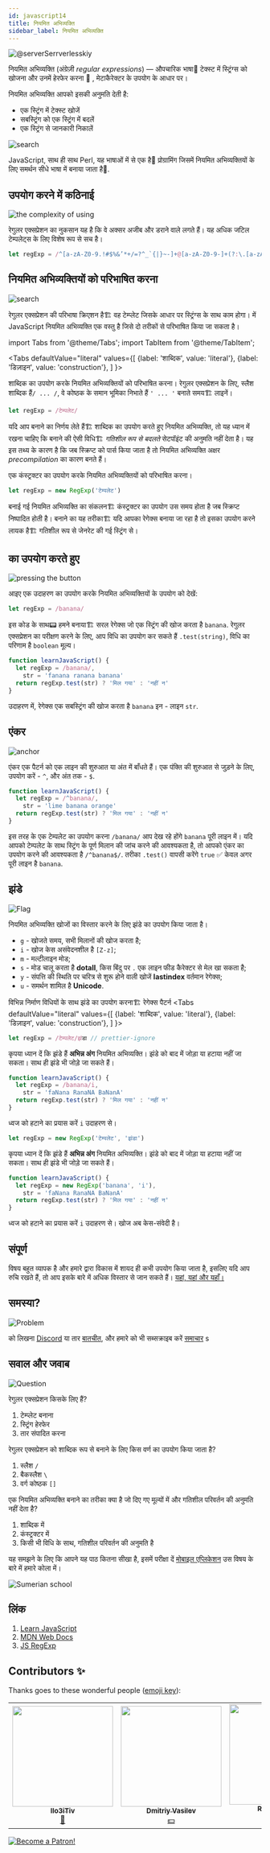 ```yaml
---
id: javascript14
title: नियमित अभिव्यक्ति
sidebar_label: नियमित अभिव्यक्ति
---
```


![@serverSerrverlesskiy](/img/javascript/headers/13.jpg)

नियमित अभिव्यक्ति (अंग्रेज़ी _regular expressions_) — औपचारिक भाषा👅 टेक्स्ट में स्ट्रिंग्स को खोजना और उनमें हेरफेर करना 📜 , मेटाकैरेक्टर के उपयोग के आधार पर।

नियमित अभिव्यक्ति आपको इसकी अनुमति देती है:

- एक स्ट्रिंग में टेक्स्ट खोजें
- सबस्ट्रिंग को एक स्ट्रिंग में बदलें
- एक स्ट्रिंग से जानकारी निकालें

![search](https://media.giphy.com/media/l46Cy1rHbQ92uuLXa/giphy.gif)

JavaScript, साथ ही साथ Perl, यह भाषाओं में से एक है👅 प्रोग्रामिंग जिसमें नियमित अभिव्यक्तियों के लिए समर्थन सीधे भाषा में बनाया जाता है👅.

## उपयोग करने में कठिनाई

![the complexity of using](https://media.giphy.com/media/5XYsIwzY00ONq/giphy.gif)

रेगुलर एक्सप्रेशन का नुकसान यह है कि वे अक्सर अजीब और डराने वाले लगते हैं। यह अधिक जटिल टेम्पलेट्स के लिए विशेष रूप से सच है।

```jsx
let regExp = /^[a-zA-Z0-9.!#$%&’*+/=?^_`{|}~-]+@[a-zA-Z0-9-]+(?:\.[a-zA-Z0-9-]+)*$/
```

## नियमित अभिव्यक्तियों को परिभाषित करना

![search](https://media.giphy.com/media/RMwYOO5e8pr1lhL8K7/giphy.gif)

रेगुलर एक्सप्रेशन की परिभाषा क्रिएशन है🏗️ वह टेम्प्लेट जिसके आधार पर स्ट्रिंग्स के साथ काम होगा। में JavaScript नियमित अभिव्यक्ति एक वस्तु है जिसे दो तरीकों से परिभाषित किया जा सकता है।

import Tabs from '@theme/Tabs';
import TabItem from '@theme/TabItem';

<Tabs
defaultValue="literal"
values={[
{label: 'शाब्दिक', value: 'literal'},
{label: 'डिज़ाइन', value: 'construction'},
]
}>
<TabItem value="literal">

शाब्दिक का उपयोग करके नियमित अभिव्यक्तियों को परिभाषित करना। रेगुलर एक्सप्रेशन के लिए, स्लैश शाब्दिक हैं`/ ... /`, वे कोष्ठक के समान भूमिका निभाते हैं `' ... '` बनाते समय🏗️ लाइनें।

```jsx
let regExp = /टेम्पलेट/
```

यदि आप बनाने का निर्णय लेते हैं🏗️ शाब्दिक का उपयोग करते हुए नियमित अभिव्यक्ति, तो यह ध्यान में रखना चाहिए कि बनाने की ऐसी विधि🏗️ _गतिशील रूप से बदलते_ सेटपॉइंट की अनुमति नहीं देता है। यह इस तथ्य के कारण है कि जब स्क्रिप्ट को पार्स किया जाता है तो नियमित अभिव्यक्ति अक्षर _precompilation_ का कारण बनते हैं।

  </TabItem>
  <TabItem value="construction">

एक कंस्ट्रक्टर का उपयोग करके नियमित अभिव्यक्तियों को परिभाषित करना।

```jsx
let regExp = new RegExp('टेम्पलेट')
```

बनाई गई नियमित अभिव्यक्ति का संकलन🏗️ कंस्ट्रक्टर का उपयोग उस समय होता है जब स्क्रिप्ट निष्पादित होती है। बनाने का यह तरीका🏗️ यदि आपका रेगेक्स बनाया जा रहा है तो इसका उपयोग करने लायक है🏗️ गतिशील रूप से जेनरेट की गई स्ट्रिंग से।

  </TabItem>
</Tabs>

## का उपयोग करते हुए

![pressing the button](https://media.giphy.com/media/12hhLP67q6PqCs/giphy.gif)

आइए एक उदाहरण का उपयोग करके नियमित अभिव्यक्तियों के उपयोग को देखें:

```jsx
let regExp = /banana/
```

इस कोड के साथ📟 हमने बनाया🏗️ सरल रेगेक्स जो एक स्ट्रिंग की खोज करता है `banana`. रेगुलर एक्सप्रेशन का परीक्षण करने के लिए, आप विधि का उपयोग कर सकते हैं `.test(string)`, विधि का परिणाम है `boolean` मूल्य।

```jsx live
function learnJavaScript() {
  let regExp = /banana/,
    str = 'fanana ranana banana'
  return regExp.test(str) ? 'मिल गया' : 'नहीं न'
}
```

उदाहरण में, रेगेक्स एक सबस्ट्रिंग की खोज करता है `banana` इन - लाइन `str`.

## एंकर

![anchor](https://media.giphy.com/media/3ohze1LSWrEGCML02Y/giphy.gif)

एंकर एक पैटर्न को एक लाइन की शुरुआत या अंत में बाँधते हैं। एक पंक्ति की शुरुआत से जुड़ने के लिए, उपयोग करें - `^`, और अंत तक - `$`.

```jsx live
function learnJavaScript() {
  let regExp = /^banana/,
    str = 'lime banana orange'
  return regExp.test(str) ? 'मिल गया' : 'नहीं न'
}
```

इस तरह के एक टेम्पलेट का उपयोग करना `/banana/` आप देख रहे होंगे `banana` पूरी लाइन में। यदि आपको टेम्पलेट के साथ स्ट्रिंग के पूर्ण मिलान की जांच करने की आवश्यकता है, तो आपको एंकर का उपयोग करने की आवश्यकता है `/^banana$/`. तरीका `.test()` वापसी करेंगे `true` ✅ केवल अगर पूरी लाइन है `banana`.

## झंडे

![Flag](https://media.giphy.com/media/ihRmRCxJuIi3pCORTL/giphy.gif)

नियमित अभिव्यक्ति खोजों का विस्तार करने के लिए झंडे का उपयोग किया जाता है।

- `g` - खोजते समय, सभी मिलानों की खोज करता है;
- `i` - खोज केस असंवेदनशील है `[Z-z]`;
- `m` - मल्टीलाइन मोड;
- `s` - मोड चालू करता है **dotall**, किस बिंदु पर `.` एक लाइन फीड कैरेक्टर से मेल खा सकता है;
- `y` - संपत्ति की स्थिति पर चरित्र से शुरू होने वाली खोजें **lastindex** वर्तमान रेगेक्स;
- `u` - समर्थन शामिल है **Unicode**.

विभिन्न निर्माण विधियों के साथ झंडे का उपयोग करना🏗️ रेगेक्स पैटर्न
<Tabs
defaultValue="literal"
values={[
{label: 'शाब्दिक', value: 'literal'},
{label: 'डिज़ाइन', value: 'construction'},
]
}>
<TabItem value="literal">

```jsx
let regExp = /टेम्पलेट/झंडा // prettier-ignore
```

कृपया ध्यान दें कि झंडे हैं **अभिन्न अंग** नियमित अभिव्यक्ति। झंडे को बाद में जोड़ा या हटाया नहीं जा सकता। साथ ही झंडे भी जोड़े जा सकते हैं।

```jsx live
function learnJavaScript() {
  let regExp = /banana/i,
    str = 'faNana RanaNA BaNanA'
  return regExp.test(str) ? 'मिल गया' : 'नहीं न'
}
```

ध्वज को हटाने का प्रयास करें `i` उदाहरण से।
</TabItem>
<TabItem value="construction">

```jsx
let regExp = new RegExp('टेम्पलेट', 'झंडा')
```

कृपया ध्यान दें कि झंडे हैं **अभिन्न अंग** नियमित अभिव्यक्ति। झंडे को बाद में जोड़ा या हटाया नहीं जा सकता। साथ ही झंडे भी जोड़े जा सकते हैं।

```jsx live
function learnJavaScript() {
  let regExp = new RegExp('banana', 'i'),
    str = 'faNana RanaNA BaNanA'
  return regExp.test(str) ? 'मिल गया' : 'नहीं न'
}
```

ध्वज को हटाने का प्रयास करें `i` उदाहरण से। खोज अब केस-संवेदी है।
</TabItem>
</Tabs>

## संपूर्ण

विषय बहुत व्यापक है और हमारे द्वारा विकास में शायद ही कभी उपयोग किया जाता है, इसलिए यदि आप रुचि रखते हैं, तो आप इसके बारे में अधिक विस्तार से जान सकते हैं। [यहां,](https://learn.javascript.ru/regular-expressions)[ यहां](https://developer.mozilla.org/ru/docs/Web/JavaScript/Guide/Regular_Expressions)[ और यहाँ।](https://tuhub.ru/frontend/js-regexp)

## समस्या?

![Problem](https://media.giphy.com/media/xTiTnGeUsWOEwsGoG4/giphy.gif)

को लिखना [Discord](https://discord.gg/6GDAfXn) या तार [बातचीत](https://t.me/jscampapp), और हमारे को भी सब्सक्राइब करें [समाचार](https://t.me/javascriptapp)
s

## सवाल और जवाब

![Question](https://media.giphy.com/media/l0HlRnAWXxn0MhKLK/giphy.gif)

रेगुलर एक्सप्रेशन किसके लिए हैं?

1. टेम्प्लेट बनाना
2. स्ट्रिंग हेरफेर
3. तार संपादित करना

रेगुलर एक्सप्रेशन को शाब्दिक रूप से बनाने के लिए किस वर्ण का उपयोग किया जाता है?

1. स्लैश `/`
2. बैकस्लैश `\`
3. वर्ग कोष्ठक `[]`

एक नियमित अभिव्यक्ति बनाने का तरीका क्या है जो दिए गए मूल्यों में और गतिशील परिवर्तन की अनुमति नहीं देता है?

1. शाब्दिक में
2. कंस्ट्रक्टर में
3. किसी भी विधि के साथ, गतिशील परिवर्तन की अनुमति है

यह समझने के लिए कि आपने यह पाठ कितना सीखा है, इसमें परीक्षा दें [मोबाइल एप्लिकेशन](http://onelink.to/njhc95) उस विषय के बारे में हमारे कोला में।

![Sumerian school](/img/app.jpg)

## लिंक

1. [Learn JavaScript](https://learn.javascript.ru/regular-expressions)
2. [MDN Web Docs](https://developer.mozilla.org/ru/docs/Web/JavaScript/Guide/Regular_Expressions)
3. [JS RegExp](https://tuhub.ru/frontend/js-regexp)

## Contributors ✨

Thanks goes to these wonderful people ([emoji key](https://allcontributors.org/docs/en/emoji-key)):

<table>
  <tr> 
    <td align="center"><a href="https://github.com/IIo3iTiv"><img src="https://avatars1.githubusercontent.com/u/72025062?v=4?s=200" width="200px;" alt=""/><br /><sub><b>IIo3iTiv</b></sub></a><br /><a href="https://github.com/gHashTag/react-native-village/commits?author=IIo3iTiv" title="Documentation">📖</a></td>
    <td align="center"><a href="https://fullstackserverless.github.io/"><img src="https://avatars0.githubusercontent.com/u/6774813?v=4?s=200" width="200px;" alt=""/><br /><sub><b>Dmitriy Vasilev</b></sub></a><br /><a href="#financial-gHashTag" title="Financial">💵</a></td>
    <td align="center"><a href="https://github.com/Resoner2005"><img src="https://avatars1.githubusercontent.com/u/75675814?v=4?s=200" width="200px;" alt=""/><br /><sub><b>Resoner2005</b></sub></a><br /><a href="https://github.com/gHashTag/react-native-village/issues?q=author%3AResoner2005" title="Bug reports">🐛 🎨 🖋</a></td>
    <td align="center"><a href="https://github.com/Navernoss"><img src="https://avatars0.githubusercontent.com/u/75784137?v=4?s=200" width="200px;" alt=""/><br /><sub><b>Navernoss</b></sub></a><br /><a href="#content-Navernoss" title="Content">🖋 🐛 🎨 </a></td>
  </tr>
  
</table>

[![Become a Patron!](/img/logo/patreon.jpg)](https://www.patreon.com/bePatron?u=31769291)
